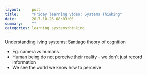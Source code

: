 ```yaml
---
layout:     post
title:      "Friday learning video: Systems Thinking"
date:       2017-10-26 08:03:00
summary:    "" 
categories: learning systemsthinking
---
```


Understanding living systems: Santiago theory of cognition
* Eg. camera vs humans
* Human being do not perceive their reality - we don't just record information
* We see the world we know how to perceive